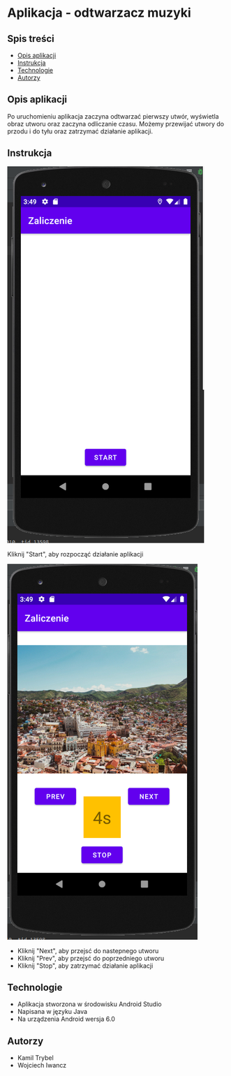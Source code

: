 # Aplikacja - odtwarzacz muzyki

## Spis treści
* [Opis aplikacji](#opis-aplikacji)
* [Instrukcja](#instrukcja)
* [Technologie](#technologie)
* [Autorzy](#autorzy)

## Opis aplikacji
Po uruchomieniu aplikacja zaczyna odtwarzać pierwszy utwór, wyświetla obraz utworu oraz zaczyna odliczanie czasu. Możemy przewijać utwory do przodu i do tyłu oraz zatrzymać działanie aplikacji.

## Instrukcja
![zdj1](./img/zdj1.png)

Kliknij "Start", aby rozpocząć działanie aplikacji

![zdj2](./img/zdj2.png)

* Kliknij "Next", aby przejsć do nastepnego utworu
* Kliknij "Prev", aby przejsć do poprzedniego utworu
* Kliknij "Stop", aby zatrzymać działanie aplikacji

## Technologie
* Aplikacja stworzona w środowisku Android Studio
* Napisana w języku Java
* Na urządzenia Android wersja 6.0

## Autorzy
* Kamil Trybel
* Wojciech Iwancz
